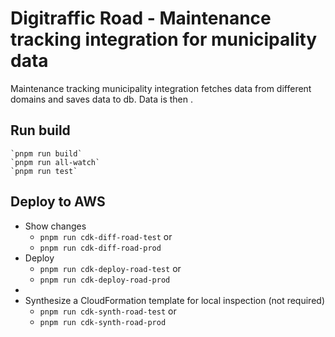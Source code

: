 # Digitraffic Road - Maintenance tracking integration for municipality data

Maintenance tracking municipality integration fetches data from different domains and saves data to db. Data is then .

## Run build

    `pnpm run build`
    `pnpm run all-watch`
    `pnpm run test`

## Deploy to AWS

-   Show changes
    -   `pnpm run cdk-diff-road-test` or
    -   `pnpm run cdk-diff-road-prod`
-   Deploy
    -   `pnpm run cdk-deploy-road-test` or
    -   `pnpm run cdk-deploy-road-prod`
-
-   Synthesize a CloudFormation template for local inspection (not required)
    -   `pnpm run cdk-synth-road-test` or
    -   `pnpm run cdk-synth-road-prod`

